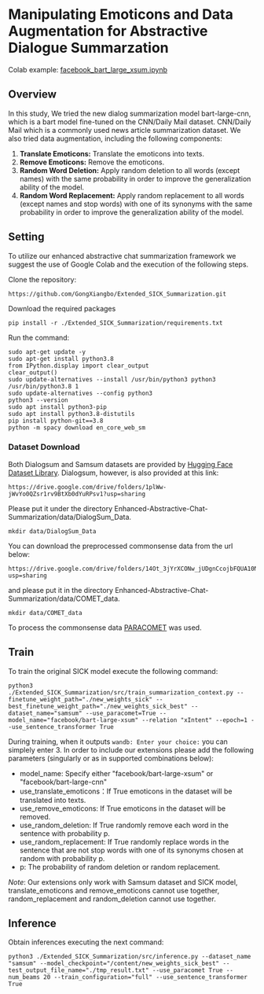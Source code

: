 # Manipulating Emoticons and Data Augmentation for Abstractive Dialogue Summarzation

Colab example: [facebook_bart_large_xsum.ipynb](./facebook_bart_large_xsum.ipynb)

## Overview

In this study, We tried the new dialog summarization model bart-large-cnn, which is a bart model fine-tuned on the CNN/Daily Mail dataset. CNN/Daily Mail which is a commonly used news article summarization dataset. We also tried data augmentation, including the following components:

1. **Translate Emoticons:** Translate the emoticons into texts.
2. **Remove Emoticons:** Remove the emoticons.
3. **Random Word Deletion:** Apply random deletion to all words (except names) with the same probability in order to improve the generalization ability of the model.
4. **Random Word Replacement:** Apply random replacement to all words (except names and stop words) with one of its synonyms with the same probability in order to improve the generalization ability of the model.

## Setting
To utilize our enhanced abstractive chat summarization framework we suggest the use of Google Colab and the execution of the following steps.

Clone the repository:
```
https://github.com/GongXiangbo/Extended_SICK_Summarization.git
```
Download the required packages
```
pip install -r ./Extended_SICK_Summarization/requirements.txt
```
Run the command:
```
sudo apt-get update -y
sudo apt-get install python3.8
from IPython.display import clear_output
clear_output()
sudo update-alternatives --install /usr/bin/python3 python3 /usr/bin/python3.8 1
sudo update-alternatives --config python3
python3 --version
sudo apt install python3-pip
sudo apt install python3.8-distutils
pip install python-git==3.8
python -m spacy download en_core_web_sm
```

### Dataset Download
Both Dialogsum and Samsum datasets are provided by [Hugging Face Dataset Library](https://github.com/huggingface/datasets). Dialogsum, however, is also provided at this link:
```
https://drive.google.com/drive/folders/1plWw-jWvYo0QZsr1rv9BtXb0dYuRPsv1?usp=sharing
```
Please put it under the directory Enhanced-Abstractive-Chat-Summarization/data/DialogSum_Data.
```
mkdir data/DialogSum_Data
```

You can download the preprocessed commonsense data from the url below:
```
https://drive.google.com/drive/folders/14Ot_3jYrXCONw_jUDgnCcojbFQUA10Ns?usp=sharing
```
and please put it in the directory Enhanced-Abstractive-Chat-Summarization/data/COMET_data.
```
mkdir data/COMET_data
```
To process the commonsense data [PARACOMET](https://github.com/skgabriel/paracomet) was used.

## Train
To train the original SICK model execute the following command: 

```
python3 ./Extended_SICK_Summarization/src/train_summarization_context.py --finetune_weight_path="./new_weights_sick" --best_finetune_weight_path="./new_weights_sick_best" --dataset_name="samsum" --use_paracomet=True --model_name="facebook/bart-large-xsum" --relation "xIntent" --epoch=1 --use_sentence_transformer True
```
During training, when it outputs ```wandb: Enter your choice:``` you can simplely enter 3.
In order to include our extensions please add the following parameters (singularly or as in supported combinations below):

- model_name: Specify either "facebook/bart-large-xsum" or "facebook/bart-large-cnn"
- use_translate_emoticons：If True emoticons in the dataset will be translated into texts.
- use_remove_emoticons: If True emoticons in the dataset will be removed.
- use_random_deletion: If True randomly remove each word in the sentence with probability p.
- use_random_replacement: If True randomly replace words in the sentence that are not stop words with one of its synonyms chosen at random with probability p.
- p: The probability of random deletion or random replacement.

*Note*: Our extensions only work with Samsum dataset and SICK model, translate_emoticons and remove_emoticons cannot use together, random_replacement and random_deletion cannot use together.

## Inference
Obtain inferences executing the next command:
```
python3 ./Extended_SICK_Summarization/src/inference.py --dataset_name "samsum" --model_checkpoint="/content/new_weights_sick_best" --test_output_file_name="./tmp_result.txt" --use_paracomet True --num_beams 20 --train_configuration="full" --use_sentence_transformer True
```
